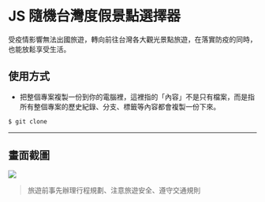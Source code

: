 # JS 隨機台灣度假景點選擇器

受疫情影響無法出國旅遊，轉向前往台灣各大觀光景點旅遊，在落實防疫的同時，也能放鬆享受生活。

## 使用方式
- 把整個專案複製一份到你的電腦裡，這裡指的「內容」不是只有檔案，而是指所有整個專案的歷史紀錄、分支、標籤等內容都會複製一份下來。
```sh
$ git clone
```

----

## 畫面截圖
![](https://i.imgur.com/aiqpEVc.gif)
> 旅遊前事先辦理行程規劃、注意旅遊安全、遵守交通規則
